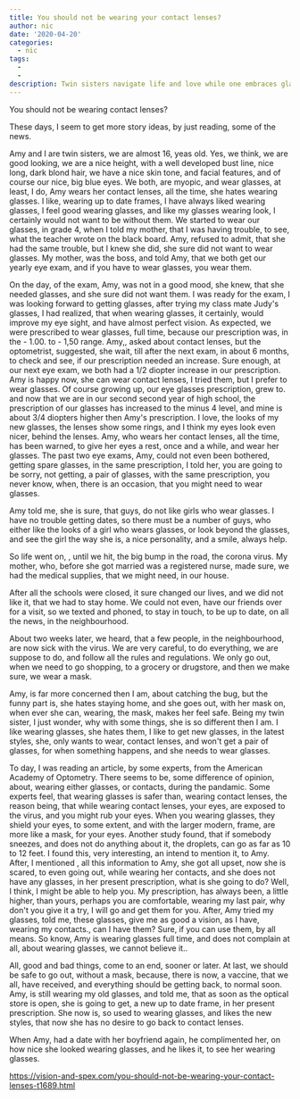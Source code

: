 ```yaml
---
title: You should not be wearing your contact lenses?
author: nic
date: '2020-04-20'
categories:
  - nic
tags:
  - 
  - 
description: Twin sisters navigate life and love while one embraces glasses and the other sticks to contacts.
---
```

You should not be wearing contact lenses?


These days, I seem to get more story ideas, by just reading, some of the news.




Amy and I are twin sisters, we are almost 16, yeas old.
Yes, we think, we are good looking, we are a nice height, with a well developed bust line, nice long, dark blond hair, we have a nice skin tone, and facial features, and of course our nice, big blue eyes.
We both, are myopic, and wear glasses, at least, I do, Amy wears her contact lenses, all the time, she hates wearing glasses.
I like, wearing up to date frames, I have always liked wearing glasses, I feel good wearing glasses, and like my glasses wearing look, I certainly would not want to be without them.
We started to wear our glasses, in grade 4, when I told my mother, that I was having trouble, to see, what the teacher wrote on the black board.
Amy, refused to admit, that she had the same trouble, but I knew she did, she sure did not want to wear glasses.
My mother, was the boss, and told Amy, that we both get our yearly eye exam, and if you have to wear glasses, you wear them.


On the day, of the exam, Amy, was not in a good mood, she knew, that she needed glasses, and she sure did not want them.
I was ready for the exam, I was looking forward to getting glasses, after trying my class mate Judy's glasses, I had realized, that when wearing glasses, it certainly, would improve my eye sight, and have almost perfect vision.
As expected, we were prescribed to wear glasses, full time, because our prescription was, in the - 1.00. to - 1,50 range.
Amy,, asked about contact lenses, but the optometrist, suggested, she wait, till after the next exam, in about 6 months, to check and see, if our prescription needed an increase.
Sure enough, at our next eye exam, we both had a 1/2 diopter increase in our prescription. 
Amy is happy now, she can wear contact lenses, I tried them, but I prefer to wear glasses.
Of course growing up, our eye glasses prescription, grew to. and now that we are
in our second second year of high school, the prescription of our glasses has increased to the minus 4 level, and mine is about 3/4 diopters higher then Amy's prescription.
I love, the looks of my new glasses, the lenses show some rings, and I think my eyes look even nicer, behind the lenses.
Amy, who wears her contact lenses, all the time, has been warned, to give her eyes a rest, once and a while, and wear her glasses.
The past two eye exams, Amy, could not even been bothered, getting spare glasses, in the same prescription, 
I told her, you are going to be sorry, not getting, a pair of glasses, with the same prescription, you never know, when, there is an occasion, that you might need to wear glasses.


Amy told me, she is sure, that guys, do not like girls who wear glasses.
I have no trouble getting dates, so there must be a number of guys, who either like the looks of a girl who wears glasses, or look beyond the glasses, and see the girl the way she is, a nice personality, and a smile, always help.


So life went on, , until we hit, the big bump in the road, the corona virus.
My mother, who, before she got married was a registered nurse, made sure, we had the medical supplies, that we might need, in our house.


After all the schools were closed, it sure changed our lives, and we did not like it, that we had to stay home.
We could not even, have our friends over for a visit, so we texted and phoned,
to stay in touch, to be up to date, on all the news, in the neighbourhood. 


About two weeks later, we heard, that a few people, in the neighbourhood, are now sick with the virus.
We are very careful, to do everything, we are suppose to do, and follow all the rules and regulations. 
We only go out, when we need to go shopping, to a grocery or drugstore, and then we make sure, we wear a mask.


Amy, is far more concerned then I am, about catching the bug, but the funny part is, she hates staying home, and she goes out, with her mask on, when ever she can, wearing, the mask, makes her feel safe.
Being my twin sister, I just wonder, why with some things, she is so different then I am.
I like wearing glasses, she hates them, I like to get new glasses, in the latest styles, she, only wants to wear, contact lenses, and won't get a pair of glasses, for when something happens, and she needs to wear glasses.


To day, I was reading an article, by some experts, from the American Academy of Optometry.
There seems to be, some difference of opinion, about, wearing either glasses, or contacts, during the pandamic.
Some experts feel, that wearing glasses is safer than, wearing contact lenses,
the reason being, that while wearing contact lenses, your eyes, are exposed to the virus, and you might rub your eyes.
When you wearing glasses, they shield your eyes, to some extent, and with the larger modern, frame, are more like a mask, for your eyes.
Another study found, that if somebody sneezes, and does not do anything about it, the droplets, can go as far as 10 to 12 feet.
I found this, very interesting, an intend to mention it, to Amy.
After, I mentioned , all this information to Amy, she got all upset, now she is scared, to even going out, while wearing her contacts, and she does not have any glasses, in her present prescription, what is she going to do?
Well, I think, I might be able to help you.
My prescription, has always been, a little higher, than yours, perhaps you are comfortable, wearing my last pair, why don't you give it a try, I will go and get them for you.
After, Amy tried my glasses, told me, these glasses, give me as good a vision, as I have, wearing my contacts., can I have them?
Sure, if you can use them, by all means.
So know, Amy is wearing glasses full time, and does not complain at all, about wearing glasses, we cannot believe it.. 


All, good and bad things, come to an end, sooner or later.
At last, we should be safe to go out, without a mask, because, there is now, a vaccine, that we all, have received, and everything should be getting back, to normal soon.
Amy, is still wearing my old glasses, and told me, that as soon as the optical store is open, she is going to get, a new up to date frame, in her present prescription.
She now is, so used to wearing glasses, and likes the new styles, that now she has no desire to go back to contact lenses.


When Amy, had a date with her boyfriend again, he complimented her, on how nice she looked wearing glasses, and he likes it, to see her wearing glasses.

https://vision-and-spex.com/you-should-not-be-wearing-your-contact-lenses-t1689.html